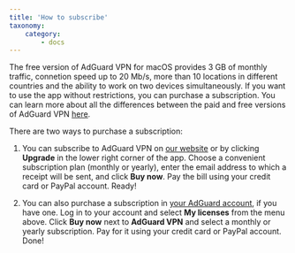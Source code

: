 ```yaml
---
title: 'How to subscribe'
taxonomy:
    category:
        - docs
---
```


The free version of AdGuard VPN for macOS provides 3 GB of monthly traffic, connetion speed up to 20 Mb/s, more than 10 locations in different countries and the ability to work on two devices simultaneously. If you want to use the app without restrictions, you can purchase a subscription. You can learn more about all the differences between the paid and free versions of AdGuard VPN [here](http://kb.adguard.com/en/vpn/adguard-vpn-general/free-and-full-versions).

There are two ways to purchase a subscription:

1. You can subscribe to AdGuard VPN on [our website](https://adguard-vpn.com/license.html) or by clicking **Upgrade** in the lower right corner of the app. Choose a convenient subscription plan (monthly or yearly), enter the email address to which a receipt will be sent, and click **Buy now**. Pay the bill using your credit card or PayPal account. Ready!

2. You can also purchase a subscription in [your AdGuard account](https://my.adguard.com/en/main.html), if you have one. Log in to your account and select **My licenses** from the menu above. Click **Buy now** next to **AdGuard VPN** and select a monthly or yearly subscription. Pay for it using your credit card or PayPal account. Done!